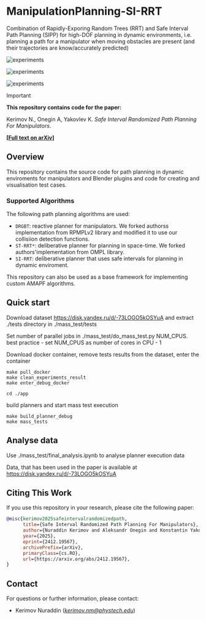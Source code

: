 

# ManipulationPlanning-SI-RRT
Combination of Rapidly-Exporing Random Trees (RRT) and Safe Interval Path Planning (SIPP)  for high-DOF planning in dynamic environments, i.e. planning a path for a manipulator when moving obstacles are present (and their trajectories are know/accurately predicted) 

<!--Блок информации о репозитории в бейджах-->
<!-- ![Static Badge](https://img.shields.io/badge/OkulusDev-Oxygen-Oxygen)
![GitHub top language](https://img.shields.io/github/languages/top/OkulusDev/Oxygen)
![GitHub](https://img.shields.io/github/license/OkulusDev/Oxygen)
![GitHub Repo stars](https://img.shields.io/github/stars/OkulusDev/Oxygen)
![GitHub issues](https://img.shields.io/github/issues/OkulusDev/Oxygen)
 -->



![experiments](<supplementary material/output1.gif>)

![experiments](<supplementary material/output.gif>)

![experiments](<supplementary material/0001-1376.gif>)



> [!Important]  
> **This repository contains code for the paper:**
>
> Kerimov N., Onegin A, Yakovlev K. *Safe Interval Randomized Path Planning For Manipulators*.
>
> **[[Full text on arXiv](https://arxiv.org/abs/2408.14948)]**

## Overview

This repository contains the source code for path planning in dynamic enviroments for manipulators and Blender plugins and code for creating and visualisation test cases. 

### Supported Algorithms

The following path planning algorithms are used:

* `DRGBT`: reactive planner for manipulators. We forked authorss implementation from RPMPLv2 library and modified it to use our collisiion detection functions.
* `ST-RRT*`: deliberative planner for planning in space-time. We forked authors'implementation from OMPL library.
* `SI-RRT`: deliberative planner that uses safe intervals for planning in dynamic enviroment.

This repository can also be used as a base framework for implementing custom AMAPF algorithms.

<!-- ## Repository Structure

The repository is organized into several branches:

* **`main` branch** [[**Link**](https://github.com/PathPlanning/TP-SWAP/tree/main)]: Contains the core implementation of the AMAPF algorithms, including all supported methods.
* **`experiments` branch** [[**Link**](https://github.com/PathPlanning/TP-SWAP/tree/experiments)]: Includes scripts and resources for running full-scale experiments, as described in the referenced paper. This branch provides tools for task generation, experiment execution, and result analysis.
* **`supplementary` branch** [[**Link**](https://github.com/PathPlanning/TP-SWAP/tree/supplementary)]: Contains extended experimental results analysis. This branch stands as supplementary material for the paper. -->

## Quick start

Download dataset https://disk.yandex.ru/d/-73LOGO5kOSYuA and extract ./tests directory in ./mass_test/tests 

Set number of parallel jobs in ./mass_test/do_mass_test.py NUM_CPUS. best practice - set NUM_CPUS as number of cores in CPU - 1

Download docker container, remove tests results from the dataset, enter the container

```
make pull_docker
make clean_experiments_result
make enter_debug_docker
```

```
cd ./app
```

build planners and start mass test execution

```
make build_planner_debug
make mass_tests
```

## Analyse data

Use ./mass_test/final_analysis.ipynb to analyse planner execution data

Data, that has been used in the paper is available at https://disk.yandex.ru/d/-73LOGO5kOSYuA

<!-- ## Installation and Launch

### Main Requirements

To use the repository, install the following software and libraries:

* `coal`
* `Blender`
 
It is recomended to build *coal* from sources, using *-march=native -03* compiler flags  -->

<!-- 
### Installation

After all requirements was installed, you should clone this repo in separate folder and run installation process (tested on Linux and macOS):

To set up this repository, follow these steps (tested on Linux and macOS):

1. Clone the repository:

```bash
git clone git@github.com:PathPlanning/TP-SWAP.git tp-swap
```

2. Install the package:

```bash
cd tp-swap
pip install -e .
``` -->
<!-- 
### Launching Algorithms

To run and evaluate the algorithms, clone this reporitory into separate folder second time and switch to the `experiments` branch, which includes all necessary scripts and tools for conducting experiments.

```bash
cd ..
git clone git@github.com:PathPlanning/TP-SWAP.git tp-swap-exp
cd tp-swap-exp
git checkout experiments
```

Detailed instructions for running experiments, generating tasks, and processing results can be found in the README of the `experiments` branch.

 -->
## Citing This Work

If you use this repository in your research, please cite the following paper:

```bibtex
@misc{kerimov2025safeintervalrandomizedpath,
      title={Safe Interval Randomized Path Planning For Manipulators}, 
      author={Nuraddin Kerimov and Aleksandr Onegin and Konstantin Yakovlev},
      year={2025},
      eprint={2412.19567},
      archivePrefix={arXiv},
      primaryClass={cs.RO},
      url={https://arxiv.org/abs/2412.19567}, 
}
```

## Contact

For questions or further information, please contact:

* Kerimov Nuraddin (*kerimov.nm@phystech.edu*)



